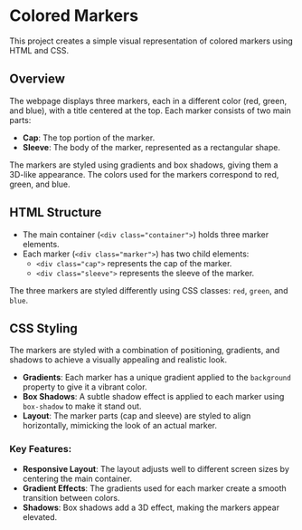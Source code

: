 # Colored Markers

This project creates a simple visual representation of colored markers using HTML and CSS.

## Overview

The webpage displays three markers, each in a different color (red, green, and blue), with a title centered at the top. Each marker consists of two main parts:

- **Cap**: The top portion of the marker.
- **Sleeve**: The body of the marker, represented as a rectangular shape.

The markers are styled using gradients and box shadows, giving them a 3D-like appearance. The colors used for the markers correspond to red, green, and blue.

## HTML Structure

- The main container (`<div class="container">`) holds three marker elements.
- Each marker (`<div class="marker">`) has two child elements:
  - `<div class="cap">` represents the cap of the marker.
  - `<div class="sleeve">` represents the sleeve of the marker.

The three markers are styled differently using CSS classes: `red`, `green`, and `blue`.

## CSS Styling

The markers are styled with a combination of positioning, gradients, and shadows to achieve a visually appealing and realistic look. 

- **Gradients**: Each marker has a unique gradient applied to the `background` property to give it a vibrant color.
- **Box Shadows**: A subtle shadow effect is applied to each marker using `box-shadow` to make it stand out.
- **Layout**: The marker parts (cap and sleeve) are styled to align horizontally, mimicking the look of an actual marker.

### Key Features:

- **Responsive Layout**: The layout adjusts well to different screen sizes by centering the main container.
- **Gradient Effects**: The gradients used for each marker create a smooth transition between colors.
- **Shadows**: Box shadows add a 3D effect, making the markers appear elevated.
